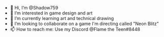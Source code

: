 - 👋 Hi, I’m @Shadow759
- 👀 I’m interested in game design and art
- 🌱 I’m currently learning art and technical drawing
- 💞️ I’m looking to collaborate on a game I'm directing called "Neon Blitz"
- 📫 How to reach me: Use my Discord @Flame the Teen#8448

<!---
Shadow759/Shadow759 is a ✨ special ✨ repository because its `README.md` (this file) appears on your GitHub profile.
You can click the Preview link to take a look at your changes.
--->
